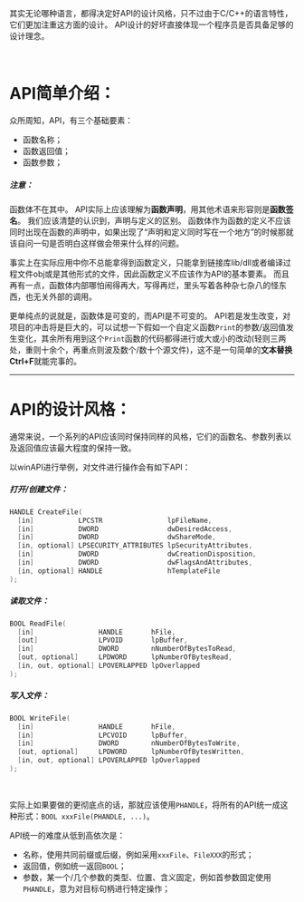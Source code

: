 


其实无论哪种语言，都得决定好API的设计风格，只不过由于C/C++的语言特性，它们更加注重这方面的设计。
API设计的好坏直接体现一个程序员是否具备足够的设计理念。


<br>

# API简单介绍：

众所周知，API，有三个基础要素：
- 函数名称；
- 函数返回值；
- 函数参数；

##### 注意：
函数体不在其中。
API实际上应该理解为**函数声明**，用其他术语来形容则是**函数签名**。
我们应该清楚的认识到，声明与定义的区别。
函数体作为函数的定义不应该同时出现在函数的声明中，如果出现了“声明和定义同时写在一个地方”的时候那就该自问一句是否明白这样做会带来什么样的问题。


事实上在实际应用中你不总能拿得到函数定义，只能拿到链接库lib/dll或者编译过程文件obj或是其他形式的文件，因此函数定义不应该作为API的基本要素。
而且再有一点，函数体内部哪怕闹得再大，写得再烂，里头写着各种杂七杂八的怪东西，也无关外部的调用。

更单纯点的说就是，函数体是可变的，而API是不可变的。
API若是发生改变，对项目的冲击将是巨大的，可以试想一下假如一个自定义函数``Print``的参数/返回值发生变化，其余所有用到这个``Print``函数的代码都得进行或大或小的改动(轻则三两处，重则十余个，再重点则波及数个/数十个源文件)，这不是一句简单的**文本替换Ctrl+F**就能完事的。


***

# API的设计风格：
通常来说，一个系列的API应该同时保持同样的风格，它们的函数名、参数列表以及返回值应该最大程度的保持一致。

以winAPI进行举例，对文件进行操作会有如下API：
##### 打开/创建文件：
```cpp
HANDLE CreateFile(
  [in]           LPCSTR                lpFileName,
  [in]           DWORD                 dwDesiredAccess,
  [in]           DWORD                 dwShareMode,
  [in, optional] LPSECURITY_ATTRIBUTES lpSecurityAttributes,
  [in]           DWORD                 dwCreationDisposition,
  [in]           DWORD                 dwFlagsAndAttributes,
  [in, optional] HANDLE                hTemplateFile
);
```
##### 读取文件：
```cpp
BOOL ReadFile(
  [in]                HANDLE       hFile,
  [out]               LPVOID       lpBuffer,
  [in]                DWORD        nNumberOfBytesToRead,
  [out, optional]     LPDWORD      lpNumberOfBytesRead,
  [in, out, optional] LPOVERLAPPED lpOverlapped
);
```

##### 写入文件：
```cpp
BOOL WriteFile(
  [in]                HANDLE       hFile,
  [in]                LPCVOID      lpBuffer,
  [in]                DWORD        nNumberOfBytesToWrite,
  [out, optional]     LPDWORD      lpNumberOfBytesWritten,
  [in, out, optional] LPOVERLAPPED lpOverlapped
);
```

<br>

实际上如果要做的更彻底点的话，那就应该使用``PHANDLE``，将所有的API统一成这种形式：``BOOL xxxFile(PHANDLE, ...)``。

API统一的难度从低到高依次是：
- 名称，使用共同前缀或后缀，例如采用``xxxFile``、``FileXXX``的形式；
- 返回值，例如统一返回``BOOL``；
- 参数，某一个/几个参数的类型、位置、含义固定，例如首参数固定使用``PHANDLE``，意为对目标句柄进行特定操作；



